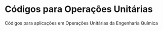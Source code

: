 # Códigos para Operações Unitárias
Códigos para aplicações em Operações Unitárias da Engenharia Química

